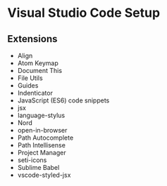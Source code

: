 # Visual Studio Code Setup

## Extensions
- Align
- Atom Keymap
- Document This
- File Utils
- Guides
- Indenticator
- JavaScript (ES6) code snippets
- jsx
- language-stylus
- Nord
- open-in-browser
- Path Autocomplete
- Path Intellisense
- Project Manager
- seti-icons
- Sublime Babel
- vscode-styled-jsx

